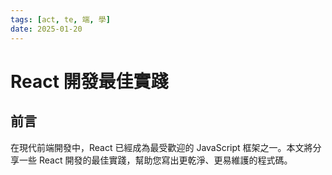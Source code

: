 ```yaml
---
tags: [act, te, 端, 學]
date: 2025-01-20
---
```


# React 開發最佳實踐

## 前言

在現代前端開發中，React 已經成為最受歡迎的 JavaScript 框架之一。本文將分享一些 React 開發的最佳實踐，幫助您寫出更乾淨、更易維護的程式碼。
